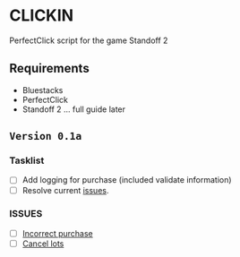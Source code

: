 # CLICKIN
PerfectClick script for the game Standoff 2 

## Requirements
+ Bluestacks
+ PerfectClick
+ Standoff 2
... full guide later

## ```Version 0.1a```
### Tasklist 
- [ ] Add logging for purchase (included validate information)
- [ ] Resolve current [issues](#ISSUES).
 
### ISSUES
- [ ] [Incorrect purchase](https://github.com/thesmallbluebear/clickin/issues/3)
- [ ] [Cancel lots](https://github.com/thesmallbluebear/clickin/issues/4)
